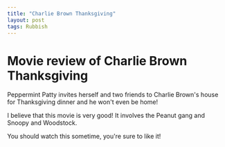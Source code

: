 ```yaml
---
title: "Charlie Brown Thanksgiving"
layout: post
tags: Rubbish
---
```


# Movie review of Charlie Brown Thanksgiving

Peppermint Patty invites herself and two friends to Charlie Brown's house for Thanksgiving dinner and he won't even be home!

I believe that this movie is very good! It involves the Peanut gang and Snoopy and Woodstock.

You should watch this sometime, you're sure to like it!